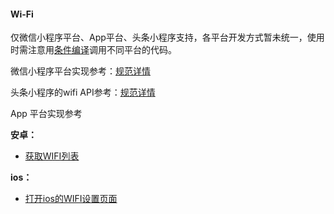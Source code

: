 #### Wi-Fi

仅微信小程序平台、App平台、头条小程序支持，各平台开发方式暂未统一，使用时需注意用[条件编译](https://uniapp.dcloud.io/platform)调用不同平台的代码。

微信小程序平台实现参考：[规范详情](https://developers.weixin.qq.com/miniprogram/dev/api/wx.startWifi.html)

头条小程序的wifi API参考：[规范详情](https://developer.toutiao.com/dev/cn/mini-app/develop/api/device/wi-fi/getconnectedwifi)

App 平台实现参考

**安卓：**
- [获取WIFI列表](https://ask.dcloud.net.cn/question/12113)

**ios：**
- [打开ios的WIFI设置页面](https://ask.dcloud.net.cn/question/7797)
